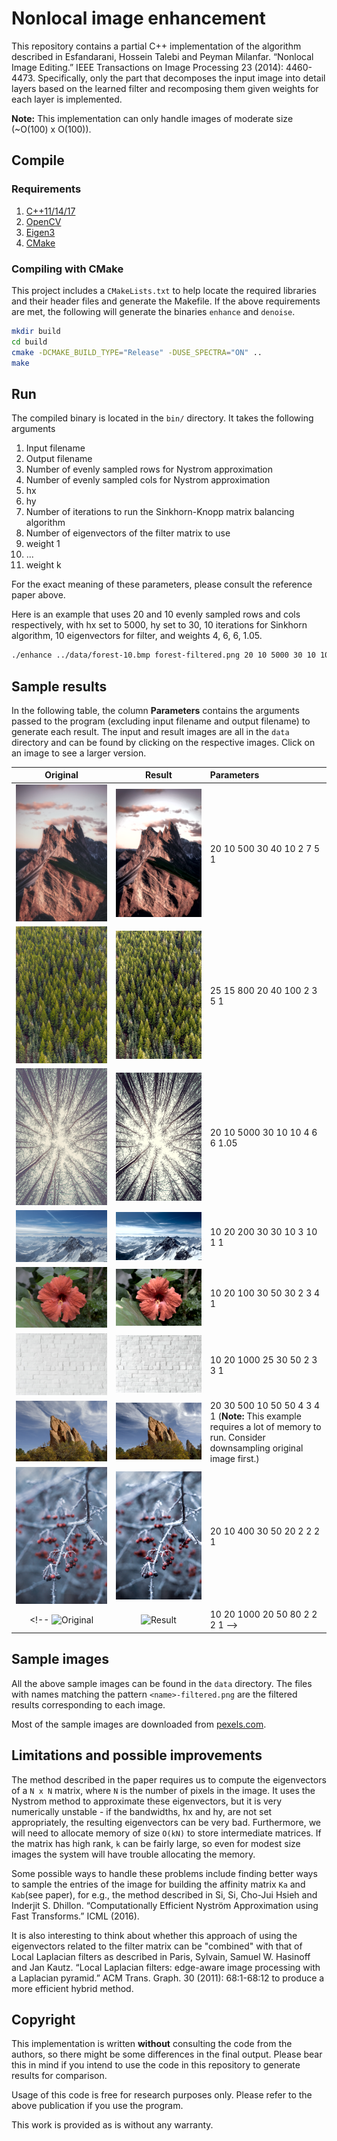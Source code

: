 # Nonlocal image enhancement

This repository contains a partial C++ implementation of the algorithm described in 
Esfandarani, Hossein Talebi and Peyman Milanfar. “Nonlocal Image Editing.” IEEE Transactions on Image Processing 23 (2014): 4460-4473.
Specifically, only the part that decomposes the input image into detail layers based on the learned filter and recomposing them given weights for each layer is implemented.

**Note:** This implementation can only handle images of moderate size (~O(100) x O(100)).

## Compile

### Requirements

1. [C++11/14/17](https://isocpp.org/)
1. [OpenCV](https://opencv.org/)
2. [Eigen3](https://eigen.tuxfamily.org/)
3. [CMake](https://cmake.org/)

### Compiling with CMake

This project includes a `CMakeLists.txt` to help locate the required libraries and their header files and generate the Makefile. If the above requirements are met, the following will generate the binaries `enhance` and `denoise`.

```bash
mkdir build
cd build
cmake -DCMAKE_BUILD_TYPE="Release" -DUSE_SPECTRA="ON" ..
make
```

## Run

The compiled binary is located in the `bin/` directory. It takes the following arguments

1. Input filename
2. Output filename 
3. Number of evenly sampled rows for Nystrom approximation
4. Number of evenly sampled cols for Nystrom approximation
5. hx
6. hy
7. Number of iterations to run the Sinkhorn-Knopp matrix balancing algorithm
8. Number of eigenvectors of the filter matrix to use
9. weight 1
10.  ...
11. weight k

For the exact meaning of these parameters, please consult the reference paper above.

Here is an example that uses 20 and 10 evenly sampled rows and cols respectively, with hx set to 5000, hy set to 30, 10 iterations for Sinkhorn algorithm, 10 eigenvectors for filter, and weights 4, 6, 6, 1.05.

```bash
./enhance ../data/forest-10.bmp forest-filtered.png 20 10 5000 30 10 10 4 6 6 1.05
```

## Sample results

In the following table, the column **Parameters**  contains the arguments passed to the program (excluding input filename and output filename) to generate each result. The input and result images are all in the `data` directory and can be found by clicking on the respective images. Click on an image to see a larger version.

Original                               | Result                                     | Parameters
:-------------:                        | :-----:                                    | :---------
![Original](data/canyon-dawn-20.bmp)   | ![Result](data/canyon-filtered.bmp)        | 20 10 500 30 40 10 2 7 5 1
![Original](data/conifer-10.bmp)       | ![Result](data/conifer-filtered.png)       | 25 15 800 20 40 100 2 3 5 1
![Original](data/forest-10.bmp)        | ![Result](data/forest-filtered.png)        | 20 10 5000 30 10 10 4 6 6 1.05
![Original](data/snow-mountain-15.bmp) | ![Result](data/snow-mountain-filtered.png) | 10 20 200 30 30 10 3 10 1 1
![Original](data/flower-50.bmp)        | ![Result](data/flower-filtered.png)        | 10 20 100 30 50 30 2 3 4 1
![Original](data/brickwall-20.bmp)     | ![Result](data/brickwall-filtered.png)     | 10 20 1000 25 30 50 2 3 3 1
![Original](data/rock2.jpg)            | ![Result](data/rock2-filtered.png)         | 20 30 500 10 50 50 4 3 4 1 (**Note:** This example requires a lot of memory to run. Consider downsampling original image first.)
![Original](data/red-cherries-10.bmp)  | ![Result](data/red-cherries-filtered.png)  | 20 10 400 30 50 20 2 2 2 1
<!-- ![Original](data/mountain-15.bmp)      | ![Result](data/mountain-filtered.png)      | 10 20 1000 20 50 80 2 2 2 1 -->

## Sample images

All the above sample images can be found in the `data` directory. 
The files with names matching the pattern `<name>-filtered.png` are the 
filtered results corresponding to each image.

Most of the sample images are downloaded from [pexels.com](https://www.pexels.com/search/black-and-white/).

## Limitations and possible improvements

The method described in the paper requires us to compute the eigenvectors of a `N x N` matrix, where `N` is the number of pixels in the image. It uses the Nystrom method to approximate these eigenvectors, but it is very numerically unstable - if the bandwidths, hx and hy, are not set appropriately, the resulting eigenvectors can be very bad. Furthermore, we will need to allocate memory of size `O(kN)` to store intermediate matrices. If the matrix has high rank, `k` can be fairly large, so even for modest size images the system will have trouble allocating the memory.

Some possible ways to handle these problems include finding better ways to sample the entries of the image for building the affinity matrix `Ka` and `Kab`(see paper), for e.g., the method described in Si, Si, Cho-Jui Hsieh and Inderjit S. Dhillon. “Computationally Efficient Nyström Approximation using Fast Transforms.” ICML (2016).

It is also interesting to think about whether this approach of using the eigenvectors related to the filter matrix can be "combined" with that of Local Laplacian filters as described in 
Paris, Sylvain, Samuel W. Hasinoff and Jan Kautz. “Local Laplacian filters: edge-aware image processing with a Laplacian pyramid.” ACM Trans. Graph. 30 (2011): 68:1-68:12
to produce a more efficient hybrid method.

## Copyright

This implementation is written **without** consulting the code from the authors, so there might be some differences in the final output. Please bear this in mind if you intend to use the code in this repository to generate results for comparison.

Usage of this code is free for research purposes only. Please refer to the above publication if you use the program.

This work is provided as is without any warranty.
